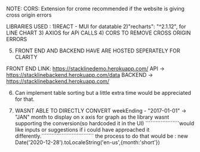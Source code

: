 NOTE: CORS: Extension for crome recommended if the website is giving cross origin errors


LIBRARIES USED : 
1)REACT - MUI for datatable
2)"recharts": "^2.1.12", for LINE CHART
3) AXIOS for APi CALLS
4) CORS TO REMOVE CROSS ORIGIN ERRORS



5) FRONT END AND BACKEND HAVE ARE HOSTED SEPERATELY FOR CLARITY

FRONT END LINK: https://stacklinedemo.herokuapp.com/
API -> https://stacklinebackend.herokuapp.com/data
BACKEND -> https://stacklinebackend.herokuapp.com/


6) Can implement table sorting but a little extra time would be appreciated for that.

7) WASNT ABLE TO DIRECTLY CONVERT weekEnding - "2017-01-01" -> "JAN" month to display on x axis for graph as the library wasnt supporting the conversion(so hardcoded it in the UI)
````````````````````would like inputs or suggestions if i could have approached it differently.```````````````````````````````
the process to do that would be : 
new Date('2020-12-28').toLocaleString('en-us',{month:'short'}) 

